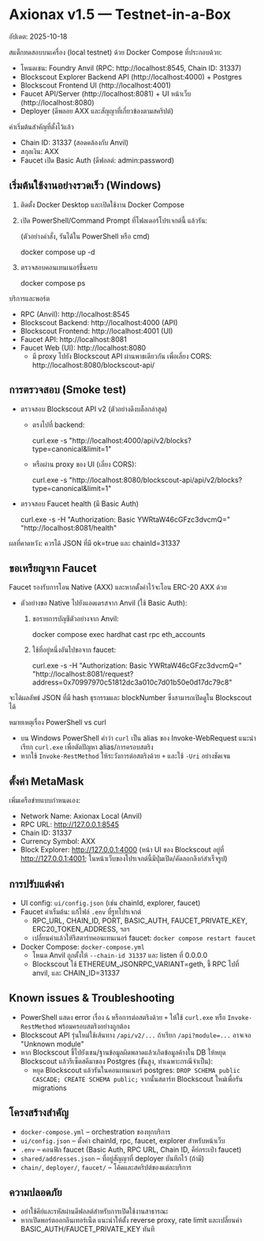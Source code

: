 # Axionax v1.5 — Testnet-in-a-Box
อัปเดต: 2025-10-18

สแต็กทดสอบบนเครื่อง (local testnet) ด้วย Docker Compose ที่ประกอบด้วย:
- โหนดเชน: Foundry Anvil (RPC: http://localhost:8545, Chain ID: 31337)
- Blockscout Explorer Backend API (http://localhost:4000) + Postgres
- Blockscout Frontend UI (http://localhost:4001)
- Faucet API/Server (http://localhost:8081) + UI หน้าเว็บ (http://localhost:8080)
- Deployer (ดีพลอย AXX และสัญญาที่เกี่ยวข้องตามสคริปต์)

ค่าเริ่มต้นสำคัญที่ตั้งไว้แล้ว
- Chain ID: 31337 (สอดคล้องกับ Anvil)
- สกุลเงิน: AXX
- Faucet เปิด Basic Auth (ดีฟอลต์: admin:password)

## เริ่มต้นใช้งานอย่างรวดเร็ว (Windows)
1) ติดตั้ง Docker Desktop และเปิดใช้งาน Docker Compose
2) เปิด PowerShell/Command Prompt ที่โฟลเดอร์โปรเจกต์นี้ แล้วรัน:

	(ตัวอย่างคำสั่ง, รันได้ใน PowerShell หรือ cmd)

	docker compose up -d

3) ตรวจสอบคอนเทนเนอร์ขึ้นครบ

	docker compose ps

บริการและพอร์ต
- RPC (Anvil):       http://localhost:8545
- Blockscout Backend: http://localhost:4000 (API)
- Blockscout Frontend: http://localhost:4001 (UI)
- Faucet API:        http://localhost:8081
- Faucet Web (UI):   http://localhost:8080
	- มี proxy ไปยัง Blockscout API ผ่านพาธเดียวกัน เพื่อเลี่ยง CORS: http://localhost:8080/blockscout-api/

## การตรวจสอบ (Smoke test)
- ตรวจสอบ Blockscout API v2 (ตัวอย่างดึงบล็อกล่าสุด)
  - ตรงไปที่ backend:

	  curl.exe -s "http://localhost:4000/api/v2/blocks?type=canonical&limit=1"

  - หรือผ่าน proxy ของ UI (เลี่ยง CORS):

	  curl.exe -s "http://localhost:8080/blockscout-api/api/v2/blocks?type=canonical&limit=1"

- ตรวจสอบ Faucet health (มี Basic Auth)

	curl.exe -s -H "Authorization: Basic YWRtaW46cGFzc3dvcmQ=" "http://localhost:8081/health"

ผลที่คาดหวัง: ควรได้ JSON ที่มี ok=true และ chainId=31337

## ขอเหรียญจาก Faucet
Faucet รองรับการโอน Native (AXX) และหากตั้งค่าไว้จะโอน ERC-20 AXX ด้วย

- ตัวอย่างขอ Native ไปยังแอดเดรสจาก Anvil (ใช้ Basic Auth):

  1) ขอรายการบัญชีตัวอย่างจาก Anvil:

	  docker compose exec hardhat cast rpc eth_accounts

  2) ใช้ที่อยู่หนึ่งอันไปขอจาก faucet:

	  curl.exe -s -H "Authorization: Basic YWRtaW46cGFzc3dvcmQ=" "http://localhost:8081/request?address=0x70997970c51812dc3a010c7d01b50e0d17dc79c8"

จะได้ผลลัพธ์ JSON ที่มี hash ธุรกรรมและ blockNumber ซึ่งสามารถเปิดดูใน Blockscout ได้

หมายเหตุเรื่อง PowerShell vs curl
- บน Windows PowerShell คำว่า `curl` เป็น alias ของ Invoke-WebRequest แนะนำเรียก `curl.exe` เพื่อตัดปัญหา alias/การครอบสตริง
- หากใช้ `Invoke-RestMethod` ให้ระวังการต่อสตริงด้วย `+` และใช้ `-Uri` อย่างชัดเจน

## ตั้งค่า MetaMask
เพิ่มเครือข่ายแบบกำหนดเอง:
- Network Name: Axionax Local (Anvil)
- RPC URL: http://127.0.0.1:8545
- Chain ID: 31337
- Currency Symbol: AXX
- Block Explorer: http://127.0.0.1:4000
	(หน้า UI ของ Blockscout อยู่ที่ http://127.0.0.1:4001; ในหน้าเว็บของโปรเจกต์นี้มีปุ่มเปิด/คัดลอกลิงก์สำเร็จรูป)

## การปรับแต่งค่า
- UI config: `ui/config.json` (เช่น chainId, explorer, faucet)
- Faucet ค่าเริ่มต้น: แก้ไฟล์ `.env` ที่รูทโปรเจกต์
  - RPC_URL, CHAIN_ID, PORT, BASIC_AUTH, FAUCET_PRIVATE_KEY, ERC20_TOKEN_ADDRESS, ฯลฯ
  - เปลี่ยนค่าแล้วให้รีสตาร์ทคอนเทนเนอร์ faucet: `docker compose restart faucet`
- Docker Compose: `docker-compose.yml`
  - โหนด Anvil ถูกตั้งให้ `--chain-id 31337` และ listen ที่ 0.0.0.0
  - Blockscout ใช้ ETHEREUM_JSONRPC_VARIANT=geth, ชี้ RPC ไปที่ anvil, และ CHAIN_ID=31337

## Known issues & Troubleshooting
- PowerShell แสดง error เรื่อง `&` หรือการต่อสตริงด้วย `+` ให้ใช้ `curl.exe` หรือ `Invoke-RestMethod` พร้อมครอบสตริงอย่างถูกต้อง
- Blockscout API รุ่นใหม่ใช้เส้นทาง `/api/v2/...` ถ้าเรียก `/api?module=...` อาจเจอ "Unknown module"
- หาก Blockscout ชี้ไปยังเชน/ฐานข้อมูลผิดพลาดแล้วเกิดข้อมูลค้างใน DB ให้หยุด Blockscout แล้วรีเซ็ตสคีมาของ Postgres (ขั้นสูง, ทำเฉพาะกรณีจำเป็น):
  - หยุด Blockscout แล้วรันในคอนเทนเนอร์ postgres: `DROP SCHEMA public CASCADE; CREATE SCHEMA public;` จากนั้นสตาร์ท Blockscout ใหม่เพื่อรัน migrations

## โครงสร้างสำคัญ
- `docker-compose.yml` – orchestration ของทุกบริการ
- `ui/config.json` – ตั้งค่า chainId, rpc, faucet, explorer สำหรับหน้าเว็บ
- `.env` – คอนฟิก faucet (Basic Auth, RPC URL, Chain ID, คีย์กระเป๋า faucet)
- `shared/addresses.json` – ที่อยู่สัญญาที่ deployer บันทึกไว้ (ถ้ามี)
- `chain/`, `deployer/`, `faucet/` – โค้ดและสคริปต์ของแต่ละบริการ

## ความปลอดภัย
- อย่าใช้คีย์และรหัสผ่านดีฟอลต์สำหรับการเปิดใช้งานสาธารณะ
- หากเปิดพอร์ตออกอินเทอร์เน็ต แนะนำให้ตั้ง reverse proxy, rate limit และเปลี่ยนค่า BASIC_AUTH/FAUCET_PRIVATE_KEY ทันที
